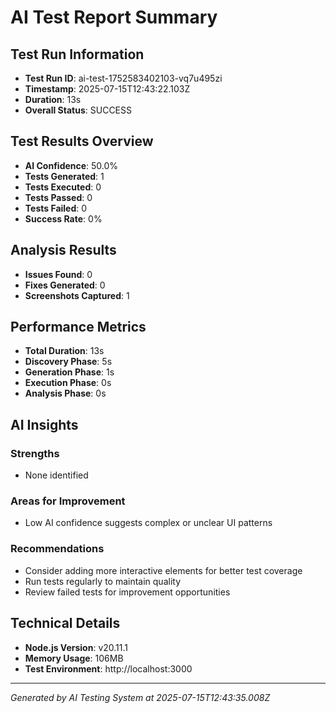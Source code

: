 # AI Test Report Summary

## Test Run Information
- **Test Run ID**: ai-test-1752583402103-vq7u495zi
- **Timestamp**: 2025-07-15T12:43:22.103Z
- **Duration**: 13s
- **Overall Status**: SUCCESS

## Test Results Overview
- **AI Confidence**: 50.0%
- **Tests Generated**: 1
- **Tests Executed**: 0
- **Tests Passed**: 0
- **Tests Failed**: 0
- **Success Rate**: 0%

## Analysis Results
- **Issues Found**: 0
- **Fixes Generated**: 0
- **Screenshots Captured**: 1

## Performance Metrics
- **Total Duration**: 13s
- **Discovery Phase**: 5s
- **Generation Phase**: 1s
- **Execution Phase**: 0s
- **Analysis Phase**: 0s

## AI Insights

### Strengths
- None identified

### Areas for Improvement
- Low AI confidence suggests complex or unclear UI patterns

### Recommendations
- Consider adding more interactive elements for better test coverage
- Run tests regularly to maintain quality
- Review failed tests for improvement opportunities

## Technical Details
- **Node.js Version**: v20.11.1
- **Memory Usage**: 106MB
- **Test Environment**: http://localhost:3000

---
*Generated by AI Testing System at 2025-07-15T12:43:35.008Z*
